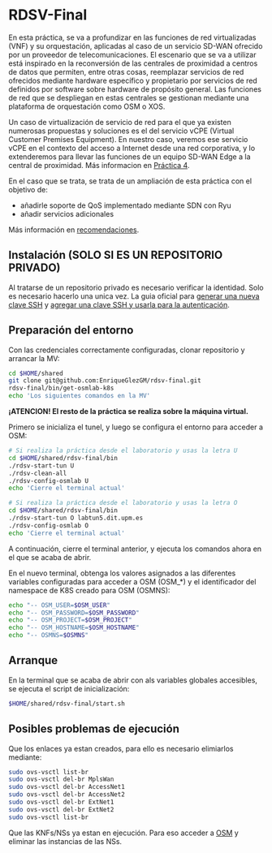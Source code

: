 # RDSV-Final

En esta práctica, se va a profundizar en las funciones de red virtualizadas (VNF) y su orquestación, aplicadas al caso de un servicio SD-WAN ofrecido por un proveedor de telecomunicaciones. El escenario que se va a utilizar está inspirado en la reconversión de las centrales de proximidad a centros de datos que permiten, entre otras cosas, reemplazar servicios de red ofrecidos mediante hardware específico y propietario por servicios de red definidos por software sobre hardware de propósito general. Las funciones de red que se despliegan en estas centrales se gestionan mediante una plataforma de orquestación como OSM o XOS.

Un caso de virtualización de servicio de red para el que ya existen numerosas propuestas y soluciones es el del servicio vCPE (Virtual Customer Premises Equipment). En nuestro caso, veremos ese servicio vCPE en el contexto del acceso a Internet desde una red corporativa, y lo extenderemos para llevar las funciones de un equipo SD-WAN Edge a la central de proximidad.
Más informacion en [Práctica 4](https://github.com/educaredes/sdedge-ns/blob/main/doc/rdsv-p4.md).

En el caso que se trata, se trata de un ampliación de esta práctica con el objetivo de:
- añadirle soporte de QoS implementado mediante SDN con Ryu
- añadir servicios adicionales

Más información en [recomendaciones](https://github.com/educaredes/sdedge-ns/blob/main/doc/rdsv-final.md).


## Instalación (SOLO SI ES UN REPOSITORIO PRIVADO)

Al tratarse de un repositorio privado es necesario verificar la identidad. Solo es necesario hacerlo una unica vez.
La guia oficial para [generar una nueva clave SSH](https://docs.github.com/es/authentication/connecting-to-github-with-ssh/generating-a-new-ssh-key-and-adding-it-to-the-ssh-agent#generating-a-new-ssh-key) y [agregar una clave SSH y usarla para la autenticación](https://docs.github.com/es/authentication/connecting-to-github-with-ssh/adding-a-new-ssh-key-to-your-github-account#adding-a-new-ssh-key-to-your-account).


## Preparación del entorno
Con las credenciales correctamente configuradas, clonar repositorio y arrancar la MV:
```bash
cd $HOME/shared
git clone git@github.com:EnriqueGlezGM/rdsv-final.git
rdsv-final/bin/get-osmlab-k8s
echo 'Los siguientes comandos en la MV'

```
**¡ATENCION! El resto de la práctica se realiza sobre la máquina virtual.**

Primero se inicializa el tunel, y luego se configura el entorno para acceder a OSM:
```bash
# Si realiza la práctica desde el laboratorio y usas la letra U
cd $HOME/shared/rdsv-final/bin
./rdsv-start-tun U
./rdsv-clean-all
./rdsv-config-osmlab U
echo 'Cierre el terminal actual'
```
```bash
# Si realiza la práctica desde el laboratorio y usas la letra O
cd $HOME/shared/rdsv-final/bin
./rdsv-start-tun O labtun5.dit.upm.es
./rdsv-config-osmlab O
echo 'Cierre el terminal actual'
```
A continuación, cierre el terminal anterior, y ejecuta los comandos ahora en el que se acaba de abrir.

En el nuevo terminal, obtenga los valores asignados a las diferentes variables configuradas para acceder a OSM (OSM_*) y el identificador del namespace de K8S creado para OSM (OSMNS):
```bash
echo "-- OSM_USER=$OSM_USER"
echo "-- OSM_PASSWORD=$OSM_PASSWORD"
echo "-- OSM_PROJECT=$OSM_PROJECT"
echo "-- OSM_HOSTNAME=$OSM_HOSTNAME"
echo "-- OSMNS=$OSMNS"

```

## Arranque
En la terminal que se acaba de abrir con als variables globales accesibles, se ejecuta el script de inicialización:
```bash
$HOME/shared/rdsv-final/start.sh

```

## Posibles problemas de ejecución
Que los enlaces ya estan creados, para ello es necesario elimiarlos mediante:
```bash
sudo ovs-vsctl list-br
sudo ovs-vsctl del-br MplsWan
sudo ovs-vsctl del-br AccessNet1
sudo ovs-vsctl del-br AccessNet2
sudo ovs-vsctl del-br ExtNet1
sudo ovs-vsctl del-br ExtNet2
sudo ovs-vsctl list-br

```

Que las KNFs/NSs ya estan en ejecución. Para eso acceder a [OSM](http://10.11.13.1/) y eliminar las instancias de las NSs.
